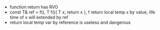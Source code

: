 * function return has RVO
* const T& ref = f(), T f(){ T x; return x }, f return local temp x by value, life time of x will extended by ref
* return local temp var by reference is useless and dangerous
